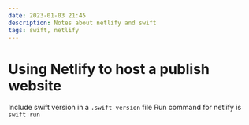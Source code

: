 ```yaml
---
date: 2023-01-03 21:45
description: Notes about netlify and swift
tags: swift, netlify
---
```


# Using Netlify to host a publish website

Include swift version in a `.swift-version` file
Run command for netlify is `swift run`
